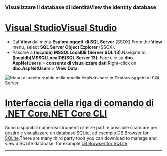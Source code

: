 ### <a name="view-the-identity-database"></a><span data-ttu-id="eb0d0-101">Visualizzare il database di identità</span><span class="sxs-lookup"><span data-stu-id="eb0d0-101">View the Identity database</span></span>

# <a name="visual-studiotabvisual-studio"></a>[<span data-ttu-id="eb0d0-102">Visual Studio</span><span class="sxs-lookup"><span data-stu-id="eb0d0-102">Visual Studio</span></span>](#tab/visual-studio) 

* <span data-ttu-id="eb0d0-103">Dal **View** dal menu **Esplora oggetti di SQL Server** (SSOX).</span><span class="sxs-lookup"><span data-stu-id="eb0d0-103">From the **View** menu, select **SQL Server Object Explorer** (SSOX).</span></span>
* <span data-ttu-id="eb0d0-104">Passare a **(localdb) MSSQLLocalDB (Server SQL 13)**.</span><span class="sxs-lookup"><span data-stu-id="eb0d0-104">Navigate to **(localdb)MSSQLLocalDB(SQL Server 13)**.</span></span> <span data-ttu-id="eb0d0-105">Fare clic su **dbo. AspNetUsers** > **consente di visualizzare dati**:</span><span class="sxs-lookup"><span data-stu-id="eb0d0-105">Right-click on **dbo.AspNetUsers** > **View Data**:</span></span>

![Menu di scelta rapida nella tabella AspNetUsers in Esplora oggetti di SQL Server](~/security/authentication/accconfirm/_static/ssox.png)

# <a name="net-core-clitabnetcore-cli"></a>[<span data-ttu-id="eb0d0-107">Interfaccia della riga di comando di .NET Core</span><span class="sxs-lookup"><span data-stu-id="eb0d0-107">.NET Core CLI</span></span>](#tab/netcore-cli)

<span data-ttu-id="eb0d0-108">Sono disponibili numerosi strumenti di terze parti è possibile scaricare per gestire e visualizzare un database SQLite, ad esempio [DB Browser for SQLite](http://sqlitebrowser.org/).</span><span class="sxs-lookup"><span data-stu-id="eb0d0-108">There are many third party tools you can download to manage and view a SQLite database, for example [DB Browser for SQLite](http://sqlitebrowser.org/).</span></span>

------